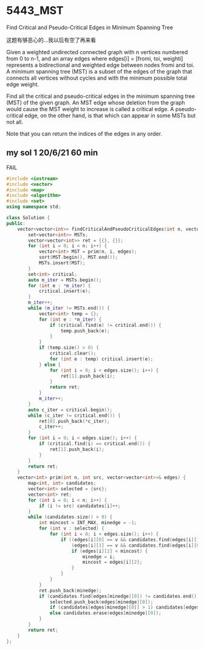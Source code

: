 # 5443_MST

Find Critical and Pseudo-Critical Edges in Minimum Spanning Tree

这题有够恶心的...我以后有空了再来看

Given a weighted undirected connected graph with n vertices numbered from 0 to n-1, and an array edges where edges[i] = [fromi, toi, weighti] represents a bidirectional and weighted edge between nodes fromi and toi. A minimum spanning tree (MST) is a subset of the edges of the graph that connects all vertices without cycles and with the minimum possible total edge weight.

Find all the critical and pseudo-critical edges in the minimum spanning tree (MST) of the given graph. An MST edge whose deletion from the graph would cause the MST weight to increase is called a critical edge. A pseudo-critical edge, on the other hand, is that which can appear in some MSTs but not all.

Note that you can return the indices of the edges in any order.

## my sol 1     20/6/21     60 min

FAIL

``` C++
#include <iostream>
#include <vector>
#include <map>
#include <algorithm>
#include <set>
using namespace std;

class Solution {
public:
    vector<vector<int>> findCriticalAndPseudoCriticalEdges(int n, vector<vector<int>>& edges) {
        set<vector<int>> MSTs;
        vector<vector<int>> ret = {{}, {}};
        for (int i = 0; i < n; i++) {
            vector<int> MST = prim(n, i, edges);
            sort(MST.begin(), MST.end());
            MSTs.insert(MST);
        }
        set<int> critical;
        auto m_iter = MSTs.begin();
        for (int e : *m_iter) {
            critical.insert(e);
        }
        m_iter++;
        while (m_iter != MSTs.end()) {
            vector<int> temp = {};
            for (int e : *m_iter) {
                if (critical.find(e) != critical.end()) {
                    temp.push_back(e);
                }
            }
            if (temp.size() > 0) {
                critical.clear();
                for (int e : temp) critical.insert(e);
            } else {
                for (int i = 0; i < edges.size(); i++) {
                    ret[1].push_back(i);
                }
                return ret;
            }
            m_iter++; 
        }
        auto c_iter = critical.begin();
        while (c_iter != critical.end()) {
            ret[0].push_back(*c_iter);
            c_iter++;
        }
        for (int i = 0; i < edges.size(); i++) {
            if (critical.find(i) == critical.end()) {
                ret[1].push_back(i);
            }
        }
        return ret;
    }
    vector<int> prim(int n, int src, vector<vector<int>>& edges) {
        map<int, int> candidates;
        vector<int> selected = {src};
        vector<int> ret;
        for (int i = 0; i < n; i++) {
            if (i != src) candidates[i]++;
        }
        while (candidates.size() > 0) {
            int mincost = INT_MAX, minedge = -1;
            for (int v : selected) {
                for (int i = 0; i < edges.size(); i++) {
                    if ((edges[i][0] == v && candidates.find(edges[i][1]) != candidates.end()) ||
                        (edges[i][1] == v && candidates.find(edges[i][0]) != candidates.end())) {
                        if (edges[i][2] < mincost) {
                            minedge = i;
                            mincost = edges[i][2];
                        }
                    }
                }
            }
            ret.push_back(minedge);
            if (candidates.find(edges[minedge][0]) != candidates.end()) {
                selected.push_back(edges[minedge][0]);
                if (candidates[edges[minedge][0]] > 1) candidates[edges[minedge][0]]--;
                else candidates.erase(edges[minedge][0]);
            }
        }
        return ret;
    }
};
```
